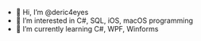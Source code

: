 - 👋 Hi, I’m @deric4eyes
- 👀 I’m interested in C#, SQL, iOS, macOS programming
- 🌱 I’m currently learning C#, WPF, Winforms

<!---
deric4eyes/deric4eyes is a ✨ special ✨ repository because its `README.md` (this file) appears on your GitHub profile.
You can click the Preview link to take a look at your changes.
--->
